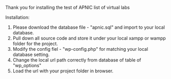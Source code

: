 Thank you for installing the test of APNIC list of virtual labs

Installation:
1. Please download the database file - "apnic.sql" and import to your local database. 
2. Pull down all source code and store it under your local xampp or wampp folder for the project.
3. Modify the config fiel - "wp-config.php" for matching your local database setting.
4. Change the local url path correctly from database of table of "wp_options"
5. Load the url with your project folder in browser.



